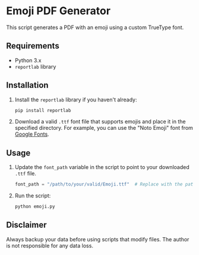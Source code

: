 # Emoji PDF Generator

This script generates a PDF with an emoji using a custom TrueType font.

## Requirements

- Python 3.x
- `reportlab` library

## Installation

1. Install the `reportlab` library if you haven't already:

    ```sh
    pip install reportlab
    ```

2. Download a valid `.ttf` font file that supports emojis and place it in the specified directory. For example, you can use the "Noto Emoji" font from [Google Fonts](https://fonts.google.com/).

## Usage

1. Update the `font_path` variable in the script to point to your downloaded `.ttf` file.

    ```python
    font_path = "/path/to/your/valid/Emoji.ttf"  # Replace with the path to your emoji font
    ```

2. Run the script:

    ```sh
    python emoji.py
    ```

## Disclaimer

Always backup your data before using scripts that modify files. The author is not responsible for any data loss.


<!-- Updated README links and corrected typos -->
<!-- Updated README links and corrected typos -->